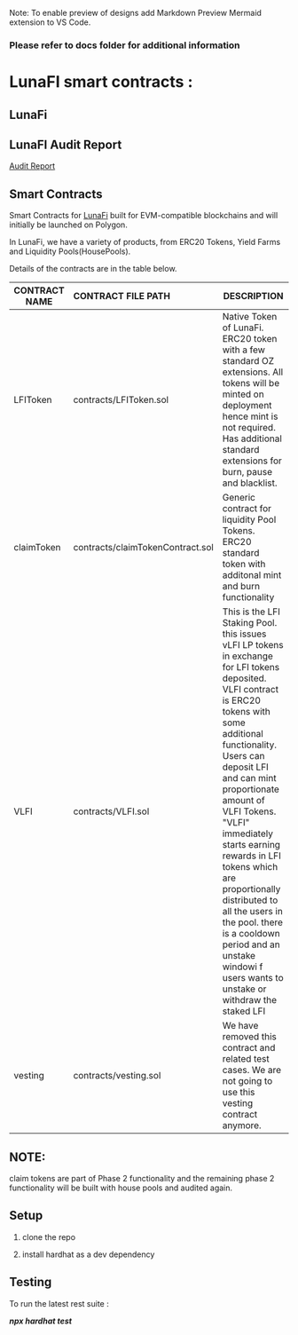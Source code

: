 Note: To enable preview of designs add Markdown Preview Mermaid extension to VS Code.
### Please refer to docs folder for additional information

# LunaFI smart contracts :

## LunaFi


## LunaFI Audit Report
[Audit Report](https://hacken.io/wp-content/uploads/2022/04/LunaFi_Technologies_Ltd_23022022SCAudit_Report_3.pdf)

## Smart Contracts
Smart Contracts for [LunaFi](#) built for EVM-compatible blockchains and will initially be launched on Polygon.

In LunaFi, we have a variety of products, from ERC20 Tokens, Yield Farms and Liquidity Pools(HousePools).

Details of the contracts are in the table below.

| CONTRACT NAME | CONTRACT FILE PATH               | DESCRIPTION                                                  |
| ------------- | :------------------------------- | ------------------------------------------------------------ |
| LFIToken      | contracts/LFIToken.sol           | Native Token of  LunaFi. ERC20 token with a few standard OZ extensions. All tokens will be minted on deployment hence mint is not required. Has additional standard extensions for burn, pause and blacklist. |
| claimToken    | contracts/claimTokenContract.sol | Generic contract for liquidity Pool Tokens. ERC20 standard token with additonal mint and burn functionality |
| VLFI          | contracts/VLFI.sol               | This is the LFI Staking Pool. this issues vLFI LP tokens in exchange for LFI tokens deposited. VLFI contract is ERC20 tokens with some additional functionality. Users can deposit LFI and can mint proportionate amount of VLFI Tokens. "VLFI" immediately starts earning rewards in LFI tokens which are proportionally distributed to all the users in the pool.  there is a cooldown period and an unstake windowi f users wants to unstake or withdraw the staked LFI |
| vesting       | contracts/vesting.sol            | We have removed this contract and related test cases. We are not going to use this vesting contract anymore. |

## NOTE:

claim tokens are part of Phase 2 functionality and the remaining phase 2 functionality will be built with house pools and audited again.

## Setup

1. clone the repo

2. install hardhat as a dev dependency

   

## Testing

To run the latest rest suite :

***npx hardhat test***
